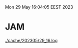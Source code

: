 Mon 29 May 16:04:05 EEST 2023
# JAM
<a href='./cache/202305/29_16.log'>./cache/202305/29_16.log</a>
